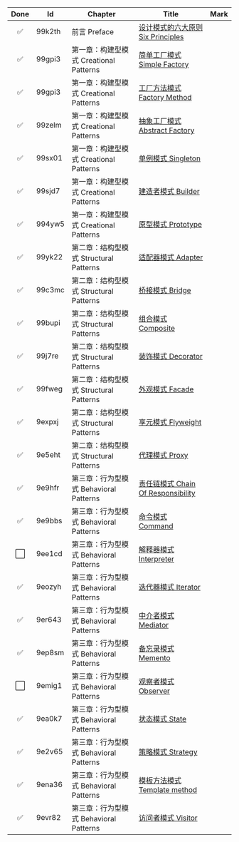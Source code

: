 | Done | Id     | Chapter                       | Title                                                                             | Mark |
|:----:|--------|-------------------------------|-----------------------------------------------------------------------------------|------|
|  ✅   | 99k2th | 前言 Preface                    | [设计模式的六大原则 Six Principles](SixPrinciples.md)                                      |      |
|  ✅   | 99gpi3 | 第一章：构建型模式 Creational Patterns | [简单工厂模式 Simple Factory](simple_factory/SimpleFactory.md)                          |      |
|  ✅   | 99gpi3 | 第一章：构建型模式 Creational Patterns | [工厂方法模式 Factory Method](factory_method/FactoryMethod.md)                          |      |
|  ✅   | 99zelm | 第一章：构建型模式 Creational Patterns | [抽象工厂模式 Abstract Factory](abstract_factory/AbstractFactory.md)                    |      |
|  ✅   | 99sx01 | 第一章：构建型模式 Creational Patterns | [单例模式 Singleton](singleton/Singleton.md)                                          |      |
|  ✅   | 99sjd7 | 第一章：构建型模式 Creational Patterns | [建造者模式 Builder](builder/Builder.md)                                               |      |
|  ✅   | 994yw5 | 第一章：构建型模式 Creational Patterns | [原型模式 Prototype](prototype/Prototype.md)                                          |      |
|  ✅   | 99yk22 | 第二章：结构型模式 Structural Patterns | [适配器模式 Adapter](adapter/Adapter.md)                                               |      |
|  ✅   | 99c3mc | 第二章：结构型模式 Structural Patterns | [桥接模式 Bridge](bridge/Bridge.md)                                                   |      |
|  ✅   | 99bupi | 第二章：结构型模式 Structural Patterns | [组合模式 Composite](composite/Composite.md)                                          |      |
|  ✅   | 99j7re | 第二章：结构型模式 Structural Patterns | [装饰模式 Decorator](decorator/Decorator.md)                                          |      |
|  ✅   | 99fweg | 第二章：结构型模式 Structural Patterns | [外观模式 Facade](facade/Facade.md)                                                   |      |
|  ✅   | 9expxj | 第二章：结构型模式 Structural Patterns | [享元模式 Flyweight](flyweight/Flyweight.md)                                          |      |
|  ✅   | 9e5eht | 第二章：结构型模式 Structural Patterns | [代理模式 Proxy](proxy/Proxy.md)                                                      |      |
|  ✅   | 9e9hfr | 第三章：行为型模式 Behavioral Patterns | [责任链模式 Chain Of Responsibility](chain_of_responsibility/ChainOfResponsibility.md) |      |
|  ✅   | 9e9bbs | 第三章：行为型模式 Behavioral Patterns | [命令模式 Command](command/Command.md)                                                |      |
|  ⬜   | 9ee1cd | 第三章：行为型模式 Behavioral Patterns | [解释器模式 Interpreter](interpreter/Interpreter.md)                                   |      |
|  ✅   | 9eozyh | 第三章：行为型模式 Behavioral Patterns | [迭代器模式 Iterator](iterator/Iterator.md)                                            |      |
|  ✅   | 9er643 | 第三章：行为型模式 Behavioral Patterns | [中介者模式 Mediator](mediator/Mediator.md)                                            |      |
|  ✅   | 9ep8sm | 第三章：行为型模式 Behavioral Patterns | [备忘录模式 Memento](memento/Memento.md)                                               |      |
|  ⬜   | 9emig1 | 第三章：行为型模式 Behavioral Patterns | [观察者模式 Observer](observer/Observer.md)                                            |      |
|  ✅   | 9ea0k7 | 第三章：行为型模式 Behavioral Patterns | [状态模式 State](state/State.md)                                                      |      |
|  ✅   | 9e2v65 | 第三章：行为型模式 Behavioral Patterns | [策略模式 Strategy](strategy/Strategy.md)                                             |      |
|  ✅   | 9ena36 | 第三章：行为型模式 Behavioral Patterns | [模板方法模式 Template method](template_method/TemplateMethod.md)                       |      |
|  ✅   | 9evr82 | 第三章：行为型模式 Behavioral Patterns | [访问者模式 Visitor](visitor/Visitor.md)                                               |      |